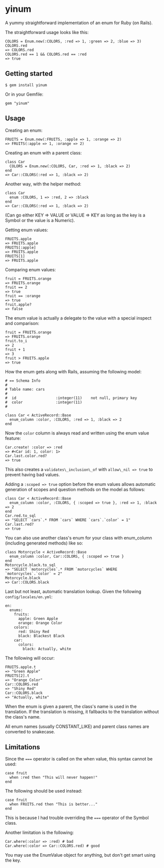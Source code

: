 # yinum

A yummy straightforward implementation of an enum for Ruby (on Rails).

The straightforward usage looks like this:

    COLORS = Enum.new(:COLORS, :red => 1, :green => 2, :blue => 3)
    COLORS.red
    => COLORS.red
    COLORS.red == 1 && COLORS.red == :red
    => true

## Getting started

    $ gem install yinum

Or in your Gemfile:

    gem "yinum"

## Usage

Creating an enum:

    FRUITS = Enum.new(:FRUITS, :apple => 1, :orange => 2)
    => FRUITS(:apple => 1, :orange => 2)

Creating an enum with a parent class:

    class Car
      COLORS = Enum.new(:COLORS, Car, :red => 1, :black => 2)
    end
    => Car::COLORS(:red => 1, :black => 2)

Another way, with the helper method:

    class Car
      enum :COLORS, 1 => :red, 2 => :black
    end
    => Car::COLORS(:red => 1, :black => 2)

(Can go either KEY => VALUE or VALUE => KEY as long as the key is a Symbol or the value is a Numeric).

Getting enum values:

    FRUITS.apple
    => FRUITS.apple
    FRUITS[:apple]
    => FRUITS.apple
    FRUITS[1]
    => FRUITS.apple

Comparing enum values:

    fruit = FRUITS.orange
    => FRUITS.orange
    fruit == 2
    => true
    fruit == :orange
    => true
    fruit.apple?
    => false

The enum value is actually a delegate to the value with a special inspect and comparison:

    fruit = FRUITS.orange
    => FRUITS.orange
    fruit.to_i
    => 2
    fruit + 1
    => 3
    fruit > FRUITS.apple
    => true

How the enum gets along with Rails, assuming the following model:

    # == Schema Info
    #
    # Table name: cars
    #
    #  id                  :integer(11)    not null, primary key
    #  color               :integer(11)
    #

    class Car < ActiveRecord::Base
      enum_column :color, :COLORS, :red => 1, :black => 2
    end

Now the `color` column is always read and written using the enum value feature:

    Car.create! :color => :red
    => #<Car id: 1, color: 1>
    Car.last.color.red?
    => true

This also creates a `validates\_inclusion\_of` with `allow\_nil => true` to prevent having bad values.

Adding a `:scoped => true` option before the enum values allows automatic generation of scopes and question
methods on the model as follows:

    class Car < ActiveRecord::Base
      enum_column :color, :COLORS, { :scoped => true }, :red => 1, :black => 2
    end
    Car.red.to_sql
    => "SELECT `cars`.* FROM `cars` WHERE `cars`.`color` = 1"
    Car.last.red?
    => true

You can also use another class's enum for your class with enum\_column (including generated methods) like so:

    class Motorcycle < ActiveRecord::Base
      enum_column :color, Car::COLORS, { :scoped => true }
    end
    Motorcycle.black.to_sql
    => "SELECT `motorcycles`.* FROM `motorcycles` WHERE `motorcycles`.`color` = 2"
    Motorcycle.black
    => Car::COLORS.black

Last but not least, automatic translation lookup.
Given the following `config/locales/en.yml`:

    en:
      enums:
        fruits:
          apple: Green Apple
          orange: Orange Color
        colors:
          red: Shiny Red
          black: Blackest Black
        car:
          colors:
            black: Actually, white

The following will occur:

    FRUITS.apple.t
    => "Green Apple"
    FRUITS[2].t
    => "Orange Color"
    Car::COLORS.red
    => "Shiny Red"
    Car::COLORS.black
    => "Actually, white"

When the enum is given a parent, the class's name is used in the translation.
If the translation is missing, it fallbacks to the translation without the class's name.

All enum names (usually CONSTANT\_LIKE) and parent class names are converted to snakecase.

## Limitations

Since the `===` operator is called on the when value, this syntax cannot be used:

    case fruit
      when :red then "This will never happen!"
    end

The following should be used instead:

    case fruit
      when FRUITS.red then "This is better..."
    end

This is because I had trouble overriding the `===` operator of the Symbol class.

Another limitation is the following:

    Car.where(:color => :red) # bad
    Car.where(:color => Car::COLORS.red) # good

You may use the EnumValue object for anything, but don't get smart using the key.
